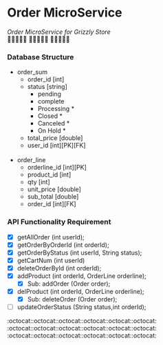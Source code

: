 # Order MicroService
*Order MicroService for Grizzly Store* <br/>
:panda_face::panda_face::panda_face::panda_face::panda_face:
:panda_face::panda_face::panda_face::panda_face::panda_face:
:panda_face::panda_face::panda_face::panda_face::panda_face:

### Database Structure

* order_sum
  * order_id          [int]
  * status            [string]
    * pending   
    * complete
    * Processing    *
    * Closed    *
    * Canceled  *
    * On Hold   *
  * total_price       [double]
  * user_id           [int][PK][FK]
  <br/>
* order_line
  * orderline_id       [int][PK]
  * product_id [int]
  * qty [int]
  * unit_price [double]
  * sub_total [double]
  * order_id [int][FK]
  
  
### API Functionality Requirement

- [x] getAllOrder (int userId);
- [x] getOrderByOrderId (int orderId);
- [x] getOrderByStatus (int userId, String status);
- [x] getCartNum (int userId)
- [x] deleteOrderById (int orderId);
- [x] addProduct (int orderId, OrderLine orderline);
    - [x] Sub: addOrder (Order order);
- [x] delProduct (int orderId, OrderLine orderline);
    - [x] Sub: deleteOrder (Order order);
- [ ] updateOrderStatus (String status,int orderId);

:octocat::octocat::octocat::octocat::octocat::octocat:
:octocat::octocat::octocat::octocat::octocat::octocat:
:octocat::octocat::octocat::octocat::octocat::octocat:
